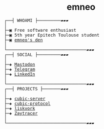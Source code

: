 <h1 align="center">
emneo
</h1>
<pre>
┌──┤ WHOAMI ├─────────▰▰▰
│
├─▣ Free software enthusiast
├─▣ 5th year Epitech Toulouse student
├─▣ <a href="https://emneo.dev/">emneo's den</a>
│
└───────────────────────────────▰▰▰
┌──┤ SOCIAL ├─────────▰▰▰
│
├─◈ <a href="https://fosstodon.org/@emneo">Mastodon</a>
├─◈ <a href="https://t.me/huntears">Telegram</a>
├─◈ <a href="https://www.linkedin.com/in/alexandre-flion">LinkedIn</a>
│
└───────────────────────────────▰▰▰
┌──┤ PROJECTS ├───────▰▰▰
│
├─◈ <a href="https://github.com/CubicMC/cubic-server">cubic-server</a>
├─◈ <a href="https://github.com/CubicMC/cubic-protocol">cubic-protocol</a>
├─◈ <a href="https://github.com/Epitech/B-AIA-500_liskvork">liskvork</a>
├─◈ <a href="https://github.com/Miou-zora/Zaytracer">Zaytracer</a>
│
└───────────────────────────────▰▰▰
</pre>
